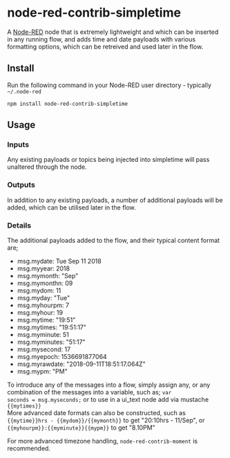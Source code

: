 node-red-contrib-simpletime
====================

A <a href="http://nodered.org" target="_new">Node-RED</a> node that is extremely lightweight and which can be inserted in any running flow, and adds time and date payloads with various formatting options, which can be retreived and used later in the flow.

Install
-------

Run the following command in your Node-RED user directory - typically `~/.node-red`

    npm install node-red-contrib-simpletime


Usage
-----


### Inputs

Any existing payloads or topics being injected into simpletime will pass unaltered through the node.

### Outputs

In addition to any existing payloads, a number of additional payloads will be added, which can be utilised later in the flow.

### Details

The additional payloads added to the flow, and their typical content format are;

* msg.mydate: Tue Sep 11 2018
* msg.myyear: 2018
* msg.mymonth: "Sep"
* msg.mymonthn: 09
* msg.mydom: 11
* msg.myday: "Tue"
* msg.myhourpm: 7
* msg.myhour: 19
* msg.mytime: "19:51"
* msg.mytimes: "19:51:17"
* msg.myminute: 51
* msg.myminutes: "51:17"
* msg.mysecond: 17
* msg.myepoch: 1536691877064
* msg.myrawdate: "2018-09-11T18:51:17.064Z"
* msg.mypm: "PM"

To introduce any of the messages into a flow, simply assign any, or any combination of the messages into a variable, such as; <code>var seconds = msg.myseconds;</code> or to use in a ui_text node add via mustache <code>{{mytimes}}</code>  
More advanced date formats can also be constructed, such as <code>{{mytime}}hrs - {{mydom}}/{{mymonth}}</code> to get "20:10hrs - 11/Sep", or <code>{{myhourpm}}:{{myminute}}{{mypm}}</code> to get "8.10PM"

For more advanced timezone handling, <code>node-red-contrib-moment</code> is recommended.
